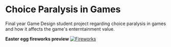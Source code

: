 # Choice Paralysis in Games
Final year Game Design student project regarding choice paralysis in games and how it affects the game's enterntainment value.

**Easter egg fireworks preview**
[![Fireworks](http://img.youtube.com/vi/pgkUO6fD-ko/0.jpg)](http://www.youtube.com/watch?v=pgkUO6fD-ko)
